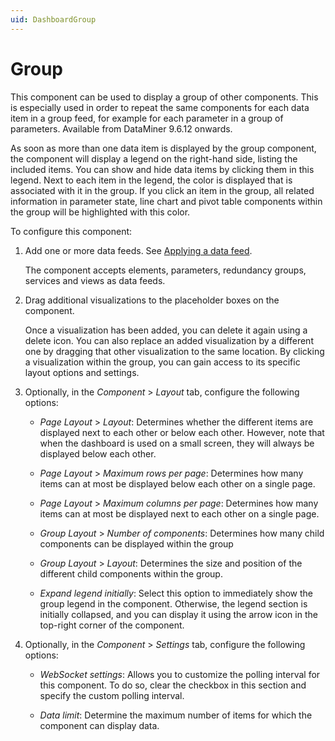 ```yaml
---
uid: DashboardGroup
---
```


# Group

This component can be used to display a group of other components. This is especially used in order to repeat the same components for each data item in a group feed, for example for each parameter in a group of parameters. Available from DataMiner 9.6.12 onwards.

As soon as more than one data item is displayed by the group component, the component will display a legend on the right-hand side, listing the included items. You can show and hide data items by clicking them in this legend. Next to each item in the legend, the color is displayed that is associated with it in the group. If you click an item in the group, all related information in parameter state, line chart and pivot table components within the group will be highlighted with this color.

To configure this component:

1. Add one or more data feeds. See [Applying a data feed](xref:Apply_Data_Feed).

   The component accepts elements, parameters, redundancy groups, services and views as data feeds.

1. Drag additional visualizations to the placeholder boxes on the component.

   Once a visualization has been added, you can delete it again using a delete icon. You can also replace an added visualization by a different one by dragging that other visualization to the same location. By clicking a visualization within the group, you can gain access to its specific layout options and settings.

1. Optionally, in the *Component* > *Layout* tab, configure the following options:

   - *Page Layout* \> *Layout*: Determines whether the different items are displayed next to each other or below each other. However, note that when the dashboard is used on a small screen, they will always be displayed below each other.

   - *Page Layout* \> *Maximum rows per page*: Determines how many items can at most be displayed below each other on a single page.

   - *Page Layout* \> *Maximum columns per page*: Determines how many items can at most be displayed next to each other on a single page.

   - *Group Layout* \> *Number of components*: Determines how many child components can be displayed within the group

   - *Group Layout* \> *Layout*: Determines the size and position of the different child components within the group.

   - *Expand legend initially*: Select this option to immediately show the group legend in the component. Otherwise, the legend section is initially collapsed, and you can display it using the arrow icon in the top-right corner of the component.

1. Optionally, in the *Component* > *Settings* tab, configure the following options:

   - *WebSocket settings*: Allows you to customize the polling interval for this component. To do so, clear the checkbox in this section and specify the custom polling interval.

   - *Data limit*: Determine the maximum number of items for which the component can display data.
